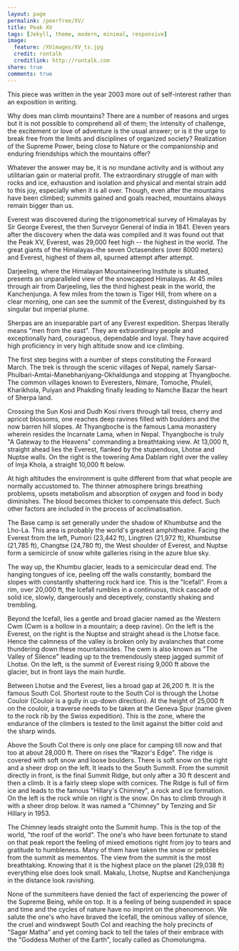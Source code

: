 ```yaml
---
layout: page
permalink: /peerfree/XV/
title: Peak XV
tags: [Jekyll, theme, modern, minimal, responsive]
image:
  feature: /XVimages/XV_ts.jpg
  credit: rontalk
  creditlink: http://rontalk.com
share: true
comments: true
---
```


This piece was written in the year 2003 more out of self-interest rather than an exposition in writing.

Why does man climb mountains? There are a number of reasons and urges but it is not possible to comprehend all of them; the intensity of challenge, the excitement or love of adventure is the usual answer; or is it the urge to break free from the limits and disciplines of organized society? 
Realization of the Supreme Power, being close to Nature or the companionship and enduring friendships which the mountains offer? 

Whatever the answer may be, it is no mundane activity and is without any utilitarian gain or material profit. 
The extraordinary struggle of man with rocks and ice, exhaustion and isolation and physical and mental strain add to this joy, especially when it is all over. Though, even after the mountains have been climbed; summits gained and goals reached, mountains always remain bigger than us.

Everest was discovered during the trigonometrical survey of Himalayas by Sir George Everest, the then Surveyor General of India in 1841. Eleven years after the discovery when the data was compiled and it was found out that the Peak XV, Everest, was 29,000 feet high -- the highest in the world. The great giants of the Himalayas-the seven Octasenders (over 8000 meters) and Everest, highest of them all, spurned attempt after attempt.

Darjeeling, where the Himalayan Mountaineering Institute is situated, presents an unparalleled view of the snowcapped Himalayas. At 45 miles through air from Darjeeling, lies the third highest peak in the world, the Kanchenjunga. A few miles from the town is Tiger Hill, from where on a clear morning, one can see the summit of the Everest, distinguished by its singular but imperial plume.

Sherpas are an inseparable part of any Everest expedition. 
Sherpas literally means "men from the east". They are extraordinary people and exceptionally hard, courageous, dependable and loyal. They have acquired high proficiency in very high altitude snow and ice climbing.

The first step begins with a number of steps constituting the Forward March. 
The trek is through the scenic villages of Nepal, namely Sarsar-Phulbari-Amtai-Manebhanjyang-Okhaldunga and stopping at Thyangboche. 
The common villages known to Everesters, Nimare, Tomoche, Phuleli, Kharikhola, Puiyan and Phakding finally leading to Namche Bazar the heart of Sherpa land.

Crossing the Sun Kosi and Dudh Kosi rivers through tall tress, cherry and apricot blossoms, one reaches deep ravines filled with boulders and the now barren hill slopes. 
At Thyangboche is the famous Lama monastery wherein resides the Incarnate Lama, when in Nepal. 
Thyangboche is truly "A Gateway to the Heavens" commanding a breathtaking view. 
At 13,000 ft, straight ahead lies the Everest, flanked by the stupendous, Lhotse and Nuptse walls. 
On the right is the towering Ama Dablam right over the valley of Imja Khola, a straight 10,000 ft below.

At high altitudes the environment is quite different from that what people are normally accustomed to. The thinner atmosphere brings breathing problems, upsets metabolism and absorption of oxygen and food in body diminishes. The blood becomes thicker to compensate this defect. Such other factors are included in the process of acclimatisation.

The Base camp is set generally under the shadow of Khumbutse and the Lho-La. This area is probably the world's greatest amphitheatre. Facing the Everest from the left, Pumori (23,442 ft), Lingtren (21,972 ft), Khumbutse (21,785 ft), Changtse (24,780 ft), the West shoulder of Everest, and Nuptse form a semicircle of snow white galleries rising in the azure blue sky. 


The way up, the Khumbu glacier, leads to a semicircular dead end. The hanging tongues of ice, peeling off the walls constantly, bombard the slopes with constantly shattering rock hard ice. This is the "Icefall". From a rim, over 20,000 ft, the Icefall rumbles in a continuous, thick cascade of solid ice, slowly, dangerously and deceptively, constantly shaking and trembling. 


Beyond the Icefall, lies a gentle and broad glacier named as the Western Cwm (Cwm is a hollow in a mountain; a deep ravine). On the left is the Everest, on the right is the Nuptse and straight ahead is the Lhotse face. Hence the calmness of the valley is broken only by avalanches that come thundering down these mountainsides. The cwm is also known as "The Valley of Silence" leading up to the tremendously steep jagged summit of Lhotse. On the left, is the summit of Everest rising 9,000 ft above the glacier, but in front lays the main hurdle. 


Between Lhotse and the Everest, lies a broad gap at 26,200 ft. It is the famous South Col. Shortest route to the South Col is through the Lhotse Couloir (Couloir is a gully in up-down direction). At the height of 25,000 ft on the couloir, a traverse needs to be taken at the Geneva Spur (name given to the rock rib by the Swiss expedition). This is the zone, where the endurance of the climbers is tested to the limit against the bitter cold and the sharp winds. 


Above the South Col there is only one place for camping till now and that too at about 28,000 ft. There on rises the "Razor's Edge". The ridge is covered with soft snow and loose boulders. There is soft snow on the right and a sheer drop on the left. It leads to the South Summit. From the summit directly in front, is the final Summit Ridge, but only after a 30 ft descent and then a climb. It is a fairly steep slope with cornices. The 
Ridge is full of firm ice and leads to the famous "Hillary's Chimney", a rock and ice formation. On the left is the rock while on right is the snow. On has to climb through it with a sheer drop below. It was named a "Chimney" by Tenzing and Sir Hillary in 1953. 


The Chimney leads straight onto the Summit hump. This is the top of the world, "the roof of the world". The one's who have been fortunate to stand on that peak report the feeling of mixed emotions right from joy to tears and gratitude to humbleness. 
Many of them have taken the snow or pebbles from the summit as mementos. The view from the summit is the most breathtaking. Knowing that it is the highest place on the planet (29,038 ft) everything else does look small. Makalu, Lhotse, Nuptse and Kanchenjunga in the distance look ravishing.

None of the summiteers have denied the fact of experiencing the power of the Supreme Being, while on top. It is a feeling of being suspended in space and time and the cycles of nature have no imprint on the phenomenon. We salute the one's who have braved the Icefall, the ominous valley of silence, the cruel and windswept South Col and reaching the holy precincts of "Sagar Matha" and yet coming back to tell the tales of their embrace with the "Goddess Mother of the Earth", locally called as Chomolungma.